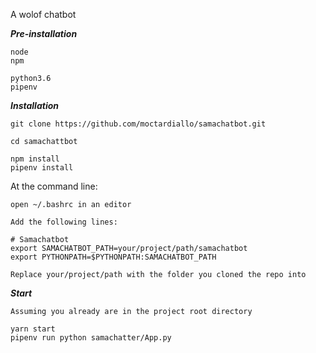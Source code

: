 A wolof chatbot

**_Pre-installation_**

```
node
npm

python3.6
pipenv
```

**_Installation_**

```
git clone https://github.com/moctardiallo/samachatbot.git

cd samachattbot

npm install
pipenv install
```

At the command line:

```
open ~/.bashrc in an editor

Add the following lines:

# Samachatbot
export SAMACHATBOT_PATH=your/project/path/samachatbot
export PYTHONPATH=$PYTHONPATH:SAMACHATBOT_PATH

Replace your/project/path with the folder you cloned the repo into
```

**_Start_**

```
Assuming you already are in the project root directory

yarn start
pipenv run python samachatter/App.py

```
